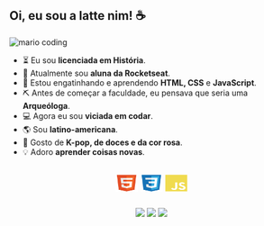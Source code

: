 ## Oi, eu sou a latte nim! ☕
![mario coding](https://i.imgur.com/1ZvVkDc.gif)

* ⏳ Eu sou **licenciada em História**.
* 🚀 Atualmente sou **aluna da Rocketseat**.
* 🌱 Estou engatinhando e aprendendo **HTML, CSS** e **JavaScript**.
* ⛏️ Antes de começar a faculdade, eu pensava que seria uma **Arqueóloga**.
* 💻 Agora eu sou **viciada em codar**. 
* 🌎 Sou **latino-americana**.
* 🧁 Gosto de **K-pop, de doces e da cor rosa**.
* 💡 Adoro **aprender coisas novas**.

<div align="center">
<div style="display: inline_block"><br>
 <img align="center" alt="Ana-HTML" height="30" width="40" src="https://raw.githubusercontent.com/devicons/devicon/master/icons/html5/html5-original.svg">
 <img align="center" alt="Ana-CSS" height="30" width="40" src="https://raw.githubusercontent.com/devicons/devicon/master/icons/css3/css3-original.svg">
 <img align="center" alt="Ana-Js" height="30" width="40" src="https://raw.githubusercontent.com/devicons/devicon/master/icons/javascript/javascript-plain.svg">
</div>

  ##
  
<div> 
 <a href="https://discord.com/users/latte nim#5475" target="_blank"><img src="https://img.shields.io/badge/Discord-7289DA?style=for-the-badge&logo=discord&logoColor=white" target="_blank"></a> 
   <a href="https://www.linkedin.com/in/ana-paula-bertuol" target="_blank"><img src="https://img.shields.io/badge/-LinkedIn-%230077B5?style=for-the-badge&logo=linkedin&logoColor=white" target="_blank"></a>
  <a href = "mailto:contatoanabertuol@gmail.com"><img src="https://img.shields.io/badge/-Gmail-%23333?style=for-the-badge&logo=gmail&logoColor=white" target="_blank"></a>
</div>
</div>
